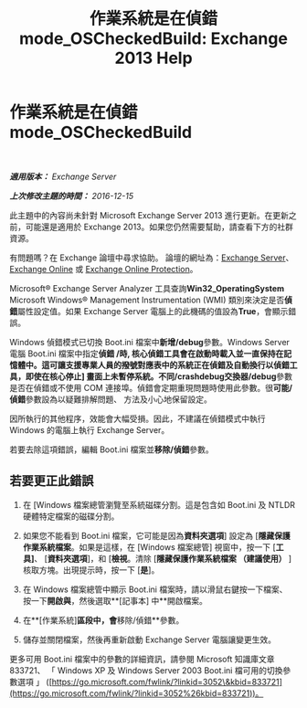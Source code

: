 ﻿---
title: '作業系統是在偵錯 mode_OSCheckedBuild: Exchange 2013 Help'
TOCTitle: 作業系統是在偵錯 mode_OSCheckedBuild
ms:assetid: 93a1380f-1388-494d-8f78-92dfefd069bd
ms:mtpsurl: https://technet.microsoft.com/zh-tw/library/ms.exch.setupreadiness.oscheckedbuild(v=EXCHG.150)
ms:contentKeyID: 50473794
ms.date: 05/21/2018
mtps_version: v=EXCHG.150
ms.translationtype: MT
---

# 作業系統是在偵錯 mode\_OSCheckedBuild

 

_**適用版本：** Exchange Server_

_**上次修改主題的時間：** 2016-12-15_

此主題中的內容尚未針對 Microsoft Exchange Server 2013 進行更新。在更新之前，可能還是適用於 Exchange 2013。如果您仍然需要幫助，請查看下方的社群資源。

有問題嗎？在 Exchange 論壇中尋求協助。 論壇的網址為：[Exchange Server](https://go.microsoft.com/fwlink/p/?linkid=60612)、 [Exchange Online](https://go.microsoft.com/fwlink/p/?linkid=267542) 或 [Exchange Online Protection](https://go.microsoft.com/fwlink/p/?linkid=285351)。

Microsoft® Exchange Server Analyzer 工具查詢**Win32\_OperatingSystem** Microsoft Windows® Management Instrumentation (WMI) 類別來決定是否**偵錯**屬性設定值。如果 Exchange Server 電腦上的此機碼的值設為**True**，會顯示錯誤。

Windows 偵錯模式已切換 Boot.ini 檔案中**新增/debug**參數。Windows Server 電腦 Boot.ini 檔案中指定**偵錯 /**時, 核心偵錯工具會在啟動時載入並一直保持在記憶體中。這可讓支援專業人員的撥號對應表中的系統正在偵錯及自動換行以偵錯工具，即使在核心停止\] 畫面上未暫停系統。不同**/crashdebug交換器/debug**參數是否在偵錯或不使用 COM 連接埠。偵錯會定期重現問題時使用此參數。很**可能/偵錯**參數設為以疑難排解問題、 方法及小心地保留設定。

因所執行的其他程序，效能會大幅受損。因此，不建議在偵錯模式中執行 Windows 的電腦上執行 Exchange Server。

若要去除這項錯誤，編輯 Boot.ini 檔案並**移除/偵錯**參數。

## 若要更正此錯誤

1.  在 \[Windows 檔案總管瀏覽至系統磁碟分割。這是包含如 Boot.ini 及 NTLDR 硬體特定檔案的磁碟分割。

2.  如果您不能看到 Boot.ini 檔案，它可能是因為**資料夾選項**\] 設定為 \[**隱藏保護作業系統檔案**。如果是這樣，在 \[Windows 檔案總管\] 視窗中，按一下 \[**工具\]**、 \[**資料夾選項**\]，和 \[**檢視**。清除 \[**隱藏保護作業系統檔案 （建議使用）** \] 核取方塊。出現提示時，按一下 \[**是**\]。

3.  在 Windows 檔案總管中顯示 Boot.ini 檔案時，請以滑鼠右鍵按一下檔案、 按一下**開啟與**，然後選取**\[記事本\] 中**開啟檔案。

4.  在**\[作業系統\]**區段中，會**移除/偵錯**參數。

5.  儲存並關閉檔案，然後再重新啟動 Exchange Server 電腦讓變更生效。

更多可用 Boot.ini 檔案中的參數的詳細資訊，請參閱 Microsoft 知識庫文章 833721、 「 Windows XP 及 Windows Server 2003 Boot.ini 檔可用的切換參數選項 」 ([https://go.microsoft.com/fwlink/?linkid=3052\&kbid=833721](https://go.microsoft.com/fwlink/?linkid=3052%26kbid=833721))。

